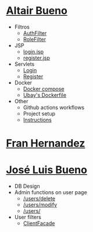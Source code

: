 # [Altair Bueno](https://github.com/Altair-Bueno/ubay/commits/master?author=Altair-Bueno)

- Filtros
  - [AuthFilter](src/main/java/uma/taw/ubay/filter/AuthFilter.java)
  - [RoleFilter](src/main/java/uma/taw/ubay/filter/RoleFilter.java)
- JSP
  - [login.jsp](src/main/webapp/auth/login.jsp)
  - [register.jsp](src/main/webapp/auth/register.jsp)
- Servlets
  - [Login](src/main/java/uma/taw/ubay/servlet/auth/Login.java)
  - [Register](src/main/java/uma/taw/ubay/servlet/auth/Register.java)
- Docker
  - [Docker compose](docker-compose.yml)
  - [Ubay's Dockerfile](Dockerfile)
- Other
  - Github actions workflows
  - Project setup
  - [Instructions](README.md)

# [Fran Hernandez](https://github.com/Altair-Bueno/ubay/commits/master?author=fran1215)


# [José Luis Bueno](https://github.com/Altair-Bueno/ubay/commits/master?author=jxtaaa)
- DB Design
- Admin functions on user page
  - [/users/delete](src/main/java/uma/taw/ubay/servlet/users/Delete.java)
  - [/users/modify](src/main/java/uma/taw/ubay/servlet/users/Modify.java)
  - [/users/](src/main/java/uma/taw/ubay/servlet/users/Users.java)
- User filters
  - [ClientFacade](src/main/java/uma/taw/ubay/dao/ClientFacade.java)
